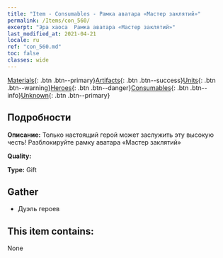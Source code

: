 ```yaml
---
title: "Item - Consumables - Рамка аватара «Мастер заклятий»"
permalink: /Items/con_560/
excerpt: "Эра хаоса  Рамка аватара «Мастер заклятий»"
last_modified_at: 2021-04-21
locale: ru
ref: "con_560.md"
toc: false
classes: wide
---
```

 [Materials](/ru/Items/){: .btn .btn--primary}[Artifacts](/ru/Items/Artifacts/){: .btn .btn--success}[Units](/ru/Items/Units/){: .btn .btn--warning}[Heroes](/ru/Items/Heroes/){: .btn .btn--danger}[Consumables](/ru/Items/Consumables/){: .btn .btn--info}[Unknown](/ru/Items/Unknown/){: .btn .btn--primary}

## Подробности
 **Описание:** Только настоящий герой может заслужить эту высокую честь! Разблокируйте рамку аватара «Мастер заклятий»

 **Quality:** 

 **Type:** Gift

## Gather

*    Дуэль героев 

## This item contains:

  None

